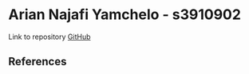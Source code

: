 # Arian Najafi Yamchelo - s3910902
Link to repository [GitHub](https://github.com/rmit-wdt-sp2-2022/s3910902-a1)



## References